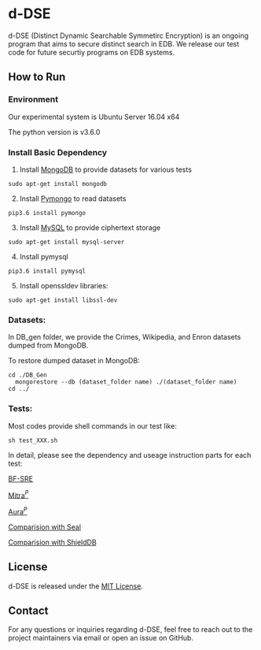 # d-DSE

d-DSE (Distinct Dynamic Searchable Symmetirc Encryption) is an ongoing program that aims to secure distinct search in EDB. 
We release our test code for future securtiy programs on EDB systems.


## How to Run
### Environment

Our experimental system is Ubuntu Server 16.04 x64

The python version is v3.6.0

### Install Basic Dependency

1. Install <u>MongoDB</u> to provide datasets for various tests 

```sudo apt-get install mongodb```

2. Install <u>Pymongo</u> to read datasets

```pip3.6 install pymongo```

3. Install <u>MySQL</u> to provide ciphertext storage

```sudo apt-get install mysql-server```

4. Install pymysql

```pip3.6 install pymysql```

5. Install openssldev libraries:

```sudo apt-get install libssl-dev```

### Datasets:

In DB_gen folder, we provide the Crimes, Wikipedia, and Enron datasets dumped from MongoDB.

To restore dumped dataset in MongoDB:

```
cd ./DB_Gen
  mongorestore --db (dataset_folder name) ./(dataset_folder name)
cd ../
```


### Tests:

Most codes provide shell commands in our test like:

```sh test_XXX.sh```

In detail, please see the dependency and useage instruction parts for each test:

[BF-SRE](BF-SRE/)


[Mitra$^P$](Compare_MITRAp/)


[Aura$^P$](Compare_AURAp/)


[Comparision with Seal](Compare_Seal/)


[Comparision with ShieldDB](Compare_ShieldDB/) 


## License

d-DSE is released under the [MIT License](./LICENSE).

## Contact

For any questions or inquiries regarding d-DSE, feel free to reach out to the project maintainers via email or open an issue on GitHub.
